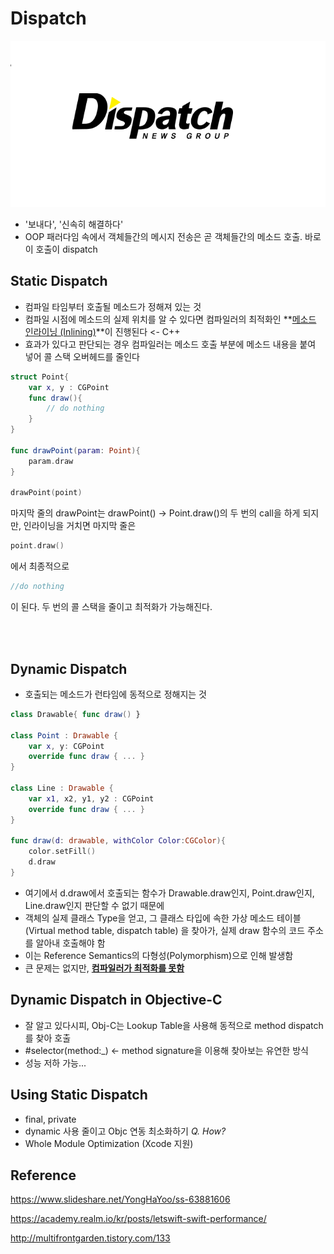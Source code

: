 # Dispatch

![dispatch](./dispatch_img/dispatch.png)

- '보내다', '신속히 해결하다'
- OOP 패러다임 속에서 객체들간의 메시지 전송은 곧 객체들간의 메소드 호출. 바로 이 호출이 dispatch



## Static Dispatch

- 컴파일 타임부터 호출될 메소드가 정해져 있는 것
- 컴파일 시점에 메소드의 실제 위치를 알 수 있다면 컴파일러의 최적화인 **<u>메소드 인라이닝 (Inlining)</u>**이 진행된다 <- C++
- 효과가 있다고 판단되는 경우 컴파일러는 메소드 호출 부분에 메소드 내용을 붙여 넣어 콜 스택 오버헤드를 줄인다



```swift
struct Point{
    var x, y : CGPoint
    func draw(){
        // do nothing
    }
}

func drawPoint(param: Point){
    param.draw
}

drawPoint(point)
```

마지막 줄의 drawPoint는 drawPoint() -> Point.draw()의 두 번의 call을 하게 되지만, 인라이닝을 거치면 마지막 줄은

```swift
point.draw()
```

에서 최종적으로 

```swift
//do nothing
```

이 된다. 두 번의 콜 스택을 줄이고 최적화가 가능해진다.

<br></br>

## Dynamic Dispatch

- 호출되는 메소드가 런타임에 동적으로 정해지는 것 

```swift
class Drawable{ func draw() }

class Point : Drawable {
    var x, y: CGPoint
    override func draw { ... }
}

class Line : Drawable {
    var x1, x2, y1, y2 : CGPoint
    override func draw { ... }
}

func draw(d: drawable, withColor Color:CGColor){
    color.setFill()
    d.draw
}
```

- 여기에서 d.draw에서 호출되는 함수가 Drawable.draw인지, Point.draw인지, Line.draw인지 판단할 수 없기 때문에
- 객체의 실제 클래스 Type을 얻고, 그 클래스 타입에 속한 가상 메소드 테이블(Virtual method table, dispatch table) 을 찾아가, 실제 draw 함수의 코드 주소를 알아내 호출해야 함
- 이는 Reference Semantics의 다형성(Polymorphism)으로 인해 발생함
- 큰 문제는 없지만, **<u>컴파일러가 최적화를 못함</u>**



## Dynamic Dispatch in Objective-C

- 잘 알고 있다시피, Obj-C는 Lookup Table을 사용해 동적으로 method dispatch를 찾아 호출
- #selector(method:_) <- method signature을 이용해 찾아보는 유연한 방식
- 성능 저하 가능...



## Using Static Dispatch

- final, private
- dynamic 사용 줄이고 Objc 연동 최소화하기 *Q. How?*
- Whole Module Optimization (Xcode 지원)

 

## Reference

https://www.slideshare.net/YongHaYoo/ss-63881606

https://academy.realm.io/kr/posts/letswift-swift-performance/

http://multifrontgarden.tistory.com/133